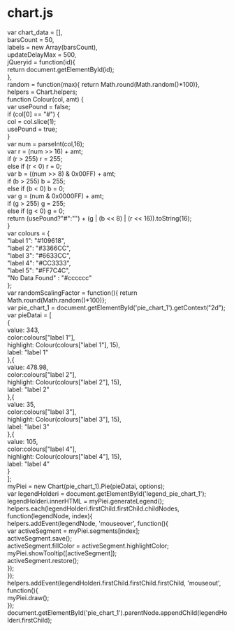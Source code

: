 # chart.js
var chart_data = [],<br/>
    barsCount = 50,<br/>
    labels = new Array(barsCount),<br/>
    updateDelayMax = 500,<br/>
    jQueryid = function(id){<br/>
        return document.getElementById(id);<br/>
    },<br/>
    random = function(max){ return Math.round(Math.random()*100)},<br/>
    helpers = Chart.helpers;<br/>
function Colour(col, amt) {<br/>
    var usePound = false;<br/>
    if (col[0] == "#") {<br/>
        col = col.slice(1);<br/>
        usePound = true;<br/>
    }<br/>
    var num = parseInt(col,16);<br/>
    var r = (num >> 16) + amt;<br/>
    if (r > 255) r = 255;<br/>
    else if  (r < 0) r = 0;<br/>
    var b = ((num >> 8) & 0x00FF) + amt;<br/>
    if (b > 255) b = 255;<br/>
    else if  (b < 0) b = 0;<br/>
    var g = (num & 0x0000FF) + amt;<br/>
    if (g > 255) g = 255;<br/>
    else if (g < 0) g = 0;<br/>
    return (usePound?"#":"") + (g | (b << 8) | (r << 16)).toString(16);<br/>
}<br/>
var colours = {<br/>
    "label 1": "#109618",<br/>
    "label 2": "#3366CC",<br/>
    "label 3": "#6633CC",<br/>
    "label 4": "#CC3333",<br/>
    "label 5": "#FF7C4C",<br/>
    "No Data Found" : "#cccccc"<br/>
};<br/>
var randomScalingFactor = function(){ return Math.round(Math.random()*100)};<br/>
var pie_chart_1 = document.getElementById('pie_chart_1').getContext("2d");<br/>
var pieDatai = [<br/>
    {<br/>
        value: 343,<br/>
        color:colours["label 1"],<br/>
        highlight: Colour(colours["label 1"], 15),<br/>
        label: "label 1"<br/>
    },{<br/>
        value: 478.98,<br/>
        color:colours["label 2"],<br/>
        highlight: Colour(colours["label 2"], 15),<br/>
        label: "label 2"<br/>
    },{<br/>
        value: 35,<br/>
        color:colours["label 3"],<br/>
        highlight: Colour(colours["label 3"], 15),<br/>
        label: "label 3"<br/>
    },{<br/>
        value: 105,<br/>
        color:colours["label 4"],<br/>
        highlight: Colour(colours["label 4"], 15),<br/>
        label: "label 4"<br/>
    }<br/>
];<br/>
myPiei = new Chart(pie_chart_1).Pie(pieDatai, options);<br/>
var legendHolderi = document.getElementById('legend_pie_chart_1');<br/>
legendHolderi.innerHTML = myPiei.generateLegend();<br/>
helpers.each(legendHolderi.firstChild.firstChild.childNodes, function(legendNode, index){<br/>
    helpers.addEvent(legendNode, 'mouseover', function(){<br/>
        var activeSegment = myPiei.segments[index];<br/>
        activeSegment.save();<br/>
        activeSegment.fillColor = activeSegment.highlightColor;<br/>
        myPiei.showTooltip([activeSegment]);<br/>
        activeSegment.restore();<br/>
    });<br/>
});<br/>
helpers.addEvent(legendHolderi.firstChild.firstChild.firstChild, 'mouseout', function(){<br/>
    myPiei.draw();<br/>
});<br/>
document.getElementById('pie_chart_1').parentNode.appendChild(legendHolderi.firstChild);<br/>
<script type="text/javascript" src="chart.js"></script>
<canvas id="pie_chart_1" width="300" height="300"></canvas>
<script type="text/javascript">
var chart_data = [],
    barsCount = 50,
    labels = new Array(barsCount),
    updateDelayMax = 500,
    jQueryid = function(id){
        return document.getElementById(id);
    },
    random = function(max){ return Math.round(Math.random()*100)},
    helpers = Chart.helpers;
function Colour(col, amt) {
    var usePound = false;
    if (col[0] == "#") {
        col = col.slice(1);
        usePound = true;
    }
    var num = parseInt(col,16);
    var r = (num >> 16) + amt;
    if (r > 255) r = 255;
    else if  (r < 0) r = 0;
    var b = ((num >> 8) & 0x00FF) + amt;
    if (b > 255) b = 255;
    else if  (b < 0) b = 0;
    var g = (num & 0x0000FF) + amt;
    if (g > 255) g = 255;
    else if (g < 0) g = 0;
    return (usePound?"#":"") + (g | (b << 8) | (r << 16)).toString(16);
}
var colours = {
    "label 1": "#109618",
    "label 2": "#3366CC",
    "label 3": "#6633CC",
    "label 4": "#CC3333",
    "label 5": "#FF7C4C",
    "No Data Found" : "#cccccc"
};
var randomScalingFactor = function(){ return Math.round(Math.random()*100)};
var pie_chart_1 = document.getElementById('pie_chart_1').getContext("2d");
var pieDatai = [
    {
        value: 343,
        color:colours["label 1"],
        highlight: Colour(colours["label 1"], 15),
        label: "label 1"
    },{
        value: 478.98,
        color:colours["label 2"],
        highlight: Colour(colours["label 2"], 15),
        label: "label 2"
    },{
        value: 35,
        color:colours["label 3"],
        highlight: Colour(colours["label 3"], 15),
        label: "label 3"
    },{
        value: 105,
        color:colours["label 4"],
        highlight: Colour(colours["label 4"], 15),
        label: "label 4"
    }
];
myPiei = new Chart(pie_chart_1).Pie(pieDatai, options);
var legendHolderi = document.getElementById('legend_pie_chart_1');
legendHolderi.innerHTML = myPiei.generateLegend();
helpers.each(legendHolderi.firstChild.firstChild.childNodes, function(legendNode, index){
    helpers.addEvent(legendNode, 'mouseover', function(){
        var activeSegment = myPiei.segments[index];
        activeSegment.save();
        activeSegment.fillColor = activeSegment.highlightColor;
        myPiei.showTooltip([activeSegment]);
        activeSegment.restore();
    });
});
helpers.addEvent(legendHolderi.firstChild.firstChild.firstChild, 'mouseout', function(){
    myPiei.draw();
});
document.getElementById('pie_chart_1').parentNode.appendChild(legendHolderi.firstChild);
</script>
